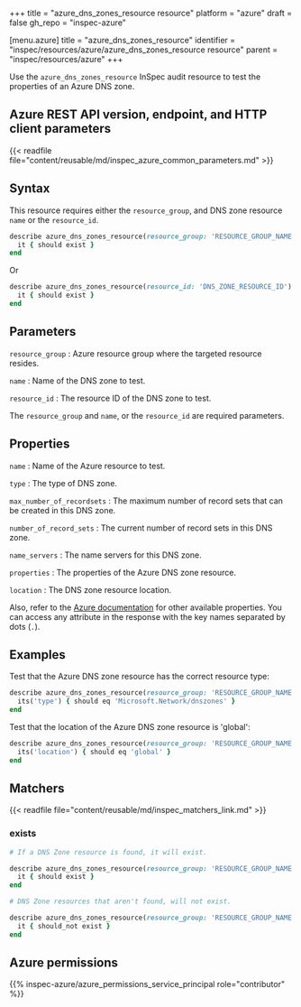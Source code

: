 +++
title = "azure_dns_zones_resource resource"
platform = "azure"
draft = false
gh_repo = "inspec-azure"

[menu.azure]
title = "azure_dns_zones_resource"
identifier = "inspec/resources/azure/azure_dns_zones_resource resource"
parent = "inspec/resources/azure"
+++

Use the `azure_dns_zones_resource` InSpec audit resource to test the properties of an Azure DNS zone.

## Azure REST API version, endpoint, and HTTP client parameters

{{< readfile file="content/reusable/md/inspec_azure_common_parameters.md" >}}

## Syntax

This resource requires either the `resource_group`, and DNS zone resource `name` or the `resource_id`.

```ruby
describe azure_dns_zones_resource(resource_group: 'RESOURCE_GROUP_NAME', name: 'DNS_ZONE_NAME') do
  it { should exist }
end
```

Or

```ruby
describe azure_dns_zones_resource(resource_id: 'DNS_ZONE_RESOURCE_ID') do
  it { should exist }
end
```

## Parameters

`resource_group`
: Azure resource group where the targeted resource resides.

`name`
: Name of the DNS zone to test.

`resource_id`
: The resource ID of the DNS zone to test.

The `resource_group` and `name`, or the `resource_id` are required parameters.

## Properties

`name`
: Name of the Azure resource to test.

`type`
: The type of DNS zone.

`max_number_of_recordsets`
: The maximum number of record sets that can be created in this DNS zone.

`number_of_record_sets`
: The current number of record sets in this DNS zone.

`name_servers`
: The name servers for this DNS zone.

`properties`
: The properties of the Azure DNS zone resource.

`location`
: The DNS zone resource location.

Also, refer to the [Azure documentation](https://docs.microsoft.com/en-us/rest/api/dns/zones/get)
for other available properties. You can access any attribute in the response with the key names separated by dots (`.`).

## Examples

Test that the Azure DNS zone resource has the correct resource type:

```ruby
describe azure_dns_zones_resource(resource_group: 'RESOURCE_GROUP_NAME', name: 'DNS_ZONE_NAME') do
  its('type') { should eq 'Microsoft.Network/dnszones' }
end
```

Test that the location of the Azure DNS zone resource is 'global':

```ruby
describe azure_dns_zones_resource(resource_group: 'RESOURCE_GROUP_NAME', name: 'DNS_ZONE_NAME') do
  its('location') { should eq 'global' }
end
```

## Matchers

{{< readfile file="content/reusable/md/inspec_matchers_link.md" >}}

### exists

```ruby
# If a DNS Zone resource is found, it will exist.

describe azure_dns_zones_resource(resource_group: 'RESOURCE_GROUP_NAME', name: 'DNS_ZONE_NAME') do
  it { should exist }
end

# DNS Zone resources that aren't found, will not exist.

describe azure_dns_zones_resource(resource_group: 'RESOURCE_GROUP_NAME', name: 'DNS_ZONE_NAME') do
  it { should_not exist }
end
```

## Azure permissions

{{% inspec-azure/azure_permissions_service_principal role="contributor" %}}
